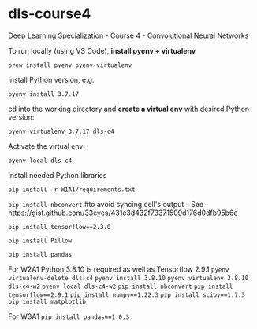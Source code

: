 # dls-course4
Deep Learning Specialization - Course 4 - Convolutional Neural Networks

To run locally (using VS Code), **install pyenv + virtualenv**

`brew install pyenv pyenv-virtualenv`

Install Python version, e.g.

`pyenv install 3.7.17`

cd into the working directory and **create a virtual env** with desired Python version:

`pyenv virtualenv 3.7.17 dls-c4`

Activate the virtual env:

`pyenv local dls-c4`

Install needed Python libraries

`pip install -r W1A1/requirements.txt`

`pip install nbconvert` #to avoid syncing cell's output - See https://gist.github.com/33eyes/431e3d432f73371509d176d0dfb95b6e

`pip install tensorflow==2.3.0`

`pip install Pillow`

`pip install pandas`

For W2A1 Python 3.8.10 is required as well as Tensorflow 2.9.1
`pyenv virtualenv-delete dls-c4`
`pyenv install 3.8.10`
`pyenv virtualenv 3.8.10 dls-c4-w2`
`pyenv local dls-c4-w2`
`pip install nbconvert`
`pip install tensorflow==2.9.1`
`pip install numpy==1.22.3`
`pip install scipy==1.7.3`
`pip install matplotlib`

For W3A1
`pip install pandas==1.0.3`